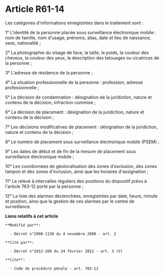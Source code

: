 # Article R61-14

Les catégories d'informations enregistrées dans le traitement sont : 

1° L'identité de la personne placée sous surveillance électronique mobile : nom de famille, nom d'usage, prénoms, alias, date
et lieu de naissance, sexe, nationalité ; 

2° La photographie du visage de face, la taille, le poids, la couleur des cheveux, la couleur des yeux, la description des
tatouages ou cicatrices de la personne ; 

3° L'adresse de résidence de la personne ; 

4° La situation professionnelle de la personne : profession, adresse professionnelle ; 

5° La décision de condamnation : désignation de la juridiction, nature et contenu de la décision, infraction commise ; 

6° La décision de placement : désignation de la juridiction, nature et contenu de la décision ; 

7° Les décisions modificatives de placement : désignation de la juridiction, nature et contenu de la décision ; 

8° Le numéro de placement sous surveillance électronique mobile (PSEM) ; 

9° Les dates de début et de fin de la mesure de placement sous surveillance électronique mobile ; 

10° Les coordonnées de géolocalisation des zones d'exclusion, des zones tampon et des zones d'inclusion, ainsi que les
horaires d'assignation ; 

11° Le relevé à intervalles réguliers des positions du dispositif prévu à l'article 763-12 porté par la personne ; 

12° La liste des alarmes déclenchées, enregistrées par date, heure, minute et position, ainsi que la gestion de ces alarmes
par le centre de surveillance.

**Liens relatifs à cet article**

	**Modifié par**:

	  - Décret n°2008-1130 du 4 novembre 2008 - art. 2

	**Cité par**:

	  - Décret n°2012-268 du 24 février 2012 - art. 3 (V)

	**Cite**:

	  - Code de procédure pénale - art. 763-12
